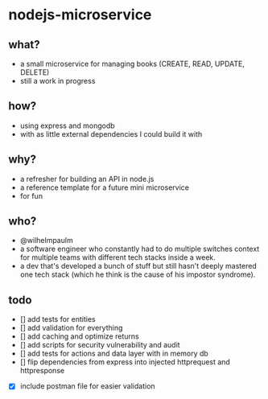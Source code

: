 # nodejs-microservice

## what?
- a small microservice for managing books (CREATE, READ, UPDATE, DELETE)
- still a work in progress

## how?
- using express and mongodb
- with as little external dependencies I could build it with

## why?
- a refresher for building an API in node.js
- a reference template for a future mini microservice
- for fun

## who?
- @wilhelmpaulm
- a software engineer who constantly had to do multiple switches context for multiple teams with different tech stacks inside a week.
- a dev that's developed a bunch of stuff but still hasn't deeply mastered one tech stack (which he think is the cause of his impostor syndrome).

## todo
- [] add tests for entities
- [] add validation for everything
- [] add caching and optimize returns
- [] add scripts for security vulnerability and audit
- [] add tests for actions and data layer with in memory db
- [] flip dependencies from express into injected httprequest and httpresponse
- [x] include postman file for easier validation